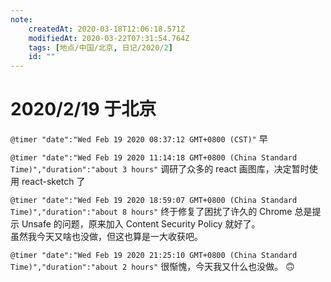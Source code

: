 ```yaml
---
note:
    createdAt: 2020-03-18T12:06:18.571Z
    modifiedAt: 2020-03-22T07:31:54.764Z
    tags: [地点/中国/北京, 日记/2020/2]
    id: ""
---
```

# 2020/2/19 于北京

`@timer "date":"Wed Feb 19 2020 08:37:12 GMT+0800 (CST)"`
早

`@timer "date":"Wed Feb 19 2020 11:14:18 GMT+0800 (China Standard Time)","duration":"about 3 hours"`
调研了众多的 react 画图库，决定暂时使用 react-sketch 了

`@timer "date":"Wed Feb 19 2020 18:59:07 GMT+0800 (China Standard Time)","duration":"about 8 hours"`
终于修复了困扰了许久的 Chrome 总是提示 Unsafe 的问题，原来加入 Content Security Policy 就好了。  
虽然我今天又啥也没做，但这也算是一大收获吧。  

`@timer "date":"Wed Feb 19 2020 21:25:10 GMT+0800 (China Standard Time)","duration":"about 2 hours"`
很惭愧，今天我又什么也没做。  :upside_down_face: 
